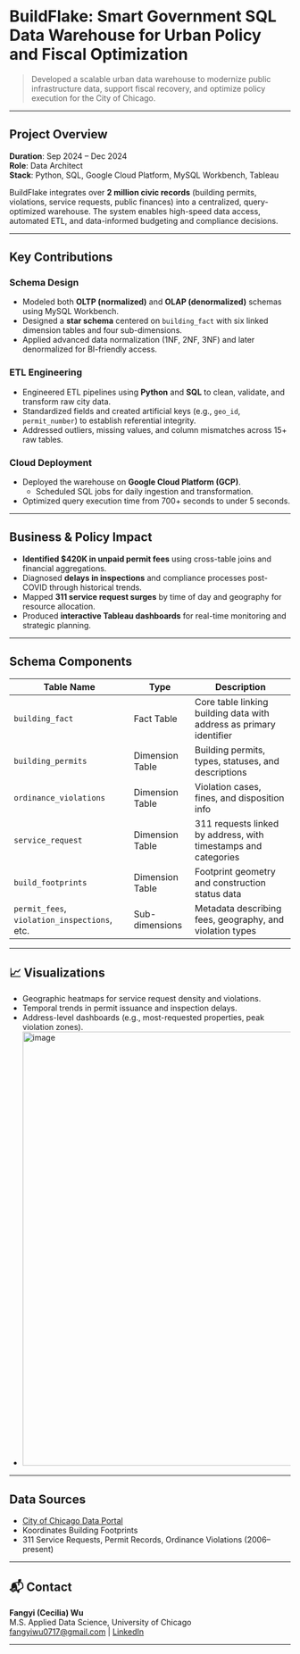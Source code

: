 # BuildFlake: Smart Government SQL Data Warehouse for Urban Policy and Fiscal Optimization

> Developed a scalable urban data warehouse to modernize public infrastructure data, support fiscal recovery, and optimize policy execution for the City of Chicago.

---

## Project Overview

**Duration**: Sep 2024 – Dec 2024  
**Role**: Data Architect  
**Stack**: Python, SQL, Google Cloud Platform, MySQL Workbench, Tableau

BuildFlake integrates over **2 million civic records** (building permits, violations, service requests, public finances) into a centralized, query-optimized warehouse. The system enables high-speed data access, automated ETL, and data-informed budgeting and compliance decisions.

---

## Key Contributions

### Schema Design
- Modeled both **OLTP (normalized)** and **OLAP (denormalized)** schemas using MySQL Workbench.
- Designed a **star schema** centered on `building_fact` with six linked dimension tables and four sub-dimensions.
- Applied advanced data normalization (1NF, 2NF, 3NF) and later denormalized for BI-friendly access.

### ETL Engineering
- Engineered ETL pipelines using **Python** and **SQL** to clean, validate, and transform raw city data.
- Standardized fields and created artificial keys (e.g., `geo_id`, `permit_number`) to establish referential integrity.
- Addressed outliers, missing values, and column mismatches across 15+ raw tables.

### Cloud Deployment
- Deployed the warehouse on **Google Cloud Platform (GCP)**.
  - Scheduled SQL jobs for daily ingestion and transformation.
- Optimized query execution time from 700+ seconds to under 5 seconds.

---

## Business & Policy Impact

- **Identified $420K in unpaid permit fees** using cross-table joins and financial aggregations.
- Diagnosed **delays in inspections** and compliance processes post-COVID through historical trends.
- Mapped **311 service request surges** by time of day and geography for resource allocation.
- Produced **interactive Tableau dashboards** for real-time monitoring and strategic planning.

---

## Schema Components

| Table Name                   | Type             | Description                                                                 |
|------------------------------|------------------|-----------------------------------------------------------------------------|
| `building_fact`              | Fact Table       | Core table linking building data with address as primary identifier         |
| `building_permits`           | Dimension Table  | Building permits, types, statuses, and descriptions                         |
| `ordinance_violations`       | Dimension Table  | Violation cases, fines, and disposition info                                |
| `service_request`            | Dimension Table  | 311 requests linked by address, with timestamps and categories              |
| `build_footprints`           | Dimension Table  | Footprint geometry and construction status data                             |
| `permit_fees`, `violation_inspections`, etc. | Sub-dimensions | Metadata describing fees, geography, and violation types      |

---

## 📈 Visualizations

- Geographic heatmaps for service request density and violations.
- Temporal trends in permit issuance and inspection delays.
- Address-level dashboards (e.g., most-requested properties, peak violation zones).
- <img width="778" alt="image" src="https://github.com/user-attachments/assets/0bbd456f-16a8-4d5c-8066-52224c4700b3" />


---

## Data Sources

- [City of Chicago Data Portal](https://data.cityofchicago.org/)
- Koordinates Building Footprints
- 311 Service Requests, Permit Records, Ordinance Violations (2006–present)

---

## 📬 Contact

**Fangyi (Cecilia) Wu**  
M.S. Applied Data Science, University of Chicago  
fangyiwu0717@gmail.com | [LinkedIn](https://www.linkedin.com/in/fangyi-wu)

---

